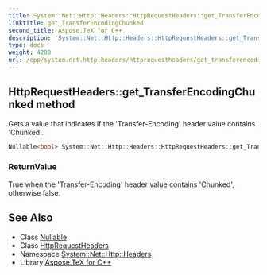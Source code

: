 ```yaml
---
title: System::Net::Http::Headers::HttpRequestHeaders::get_TransferEncodingChunked method
linktitle: get_TransferEncodingChunked
second_title: Aspose.TeX for C++
description: 'System::Net::Http::Headers::HttpRequestHeaders::get_TransferEncodingChunked method. Gets a value that indicates if the ''Transfer-Encoding'' header value contains ''Chunked'' in C++.'
type: docs
weight: 4200
url: /cpp/system.net.http.headers/httprequestheaders/get_transferencodingchunked/
---
```

## HttpRequestHeaders::get_TransferEncodingChunked method


Gets a value that indicates if the 'Transfer-Encoding' header value contains 'Chunked'.

```cpp
Nullable<bool> System::Net::Http::Headers::HttpRequestHeaders::get_TransferEncodingChunked()
```


### ReturnValue

True when the 'Transfer-Encoding' header value contains 'Chunked', otherwise false.

## See Also

* Class [Nullable](../../../system/nullable/)
* Class [HttpRequestHeaders](../)
* Namespace [System::Net::Http::Headers](../../)
* Library [Aspose.TeX for C++](../../../)
